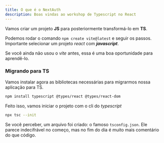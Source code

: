 ```yaml
---
title: O que é o NextAuth
description: Boas vindas ao workshop de Typescript no React
---
```


Vamos criar um projeto **JS** para posteriormente transformá-lo em **TS**.

Podemos rodar o comando `npm create vite@latest` e seguir os passos. Importante selecionar um projeto *react* com ***javascript***.

Se você ainda não usou o *vite* antes, essa é uma boa oportunidade para aprendê-lo.

### Migrando para TS

Vamos instalar agora as bibliotecas necessárias para migrarmos nossa aplicação para TS.

```bash
npm install typescript @types/react @types/react-dom
```

Feito isso, vamos iniciar o projeto com o cli do *typescript*

```bash
npx tsc --init
```

Se você perceber, um arquivo foi criado: o famoso `tsconfig.json`. Ele parece indecifrável no começo, mas no fim do dia é muito mais comentário do que código.
